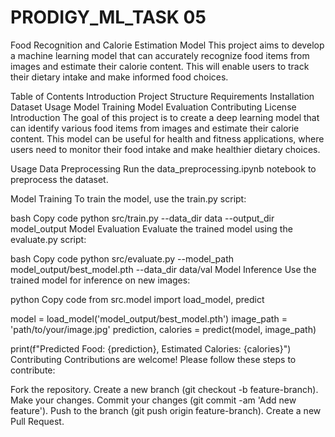 # PRODIGY_ML_TASK 05
Food Recognition and Calorie Estimation Model
This project aims to develop a machine learning model that can accurately recognize food items from images and estimate their calorie content. This will enable users to track their dietary intake and make informed food choices.

Table of Contents
Introduction
Project Structure
Requirements
Installation
Dataset
Usage
Model Training
Model Evaluation
Contributing
License
Introduction
The goal of this project is to create a deep learning model that can identify various food items from images and estimate their calorie content. This model can be useful for health and fitness applications, where users need to monitor their food intake and make healthier dietary choices.


Usage
Data Preprocessing
Run the data_preprocessing.ipynb notebook to preprocess the dataset.

Model Training
To train the model, use the train.py script:

bash
Copy code
python src/train.py --data_dir data --output_dir model_output
Model Evaluation
Evaluate the trained model using the evaluate.py script:

bash
Copy code
python src/evaluate.py --model_path model_output/best_model.pth --data_dir data/val
Model Inference
Use the trained model for inference on new images:

python
Copy code
from src.model import load_model, predict

model = load_model('model_output/best_model.pth')
image_path = 'path/to/your/image.jpg'
prediction, calories = predict(model, image_path)

print(f"Predicted Food: {prediction}, Estimated Calories: {calories}")
Contributing
Contributions are welcome! Please follow these steps to contribute:

Fork the repository.
Create a new branch (git checkout -b feature-branch).
Make your changes.
Commit your changes (git commit -am 'Add new feature').
Push to the branch (git push origin feature-branch).
Create a new Pull Request.



